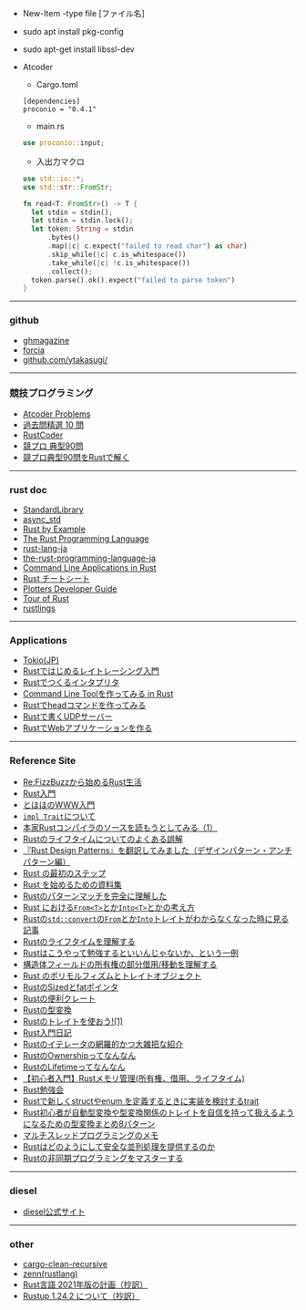 * New-Item -type file [ファイル名]

* sudo apt install pkg-config

* sudo apt-get install libssl-dev

* Atcoder

  * Cargo.toml

  ```
  [dependencies]
  proconio = "0.4.1"
  ```

  * main.rs

  ```rust
  use proconio::input;
  ```

  * 入出力マクロ

  ```rust
  use std::io::*;
  use std::str::FromStr;
  
  fn read<T: FromStr>() -> T {
    let stdin = stdin();
    let stdin = stdin.lock();
    let token: String = stdin
        .bytes()
        .map(|c| c.expect("failed to read char") as char) 
        .skip_while(|c| c.is_whitespace())
        .take_while(|c| !c.is_whitespace())
        .collect();
    token.parse().ok().expect("failed to parse token")
  }
  ```

---

### github

* [ghmagazine](https://github.com/ghmagazine/rustbook)
* [forcia](https://github.com/forcia/rustbook)
* [github.com/ytakasugi/](https://github.com/ytakasugi)

---

### 競技プログラミング

* [Atcoder Problems](https://kenkoooo.com/atcoder/#/table/)
* [過去問精選 10 問](https://qiita.com/drken/items/fd4e5e363d0f5859067)
* [RustCoder](https://zenn.dev/toga/books/rust-atcoder)
* [競プロ 典型90問](https://github.com/E869120/kyopro_educational_90)
* [競プロ典型90問をRustで解く](https://dev.thanaism.com/tags/rust/)

---

### rust doc
* [StandardLibrary](https://doc.rust-lang.org/std/)
* [async_std](https://docs.rs/async-std/1.9.0/async_std/)
* [Rust by Example](https://doc.rust-jp.rs/rust-by-example-ja/)
* [The Rust Programming Language](https://doc.rust-jp.rs/book-ja/)
* [rust-lang-ja](https://github.com/rust-lang-ja)
* [the-rust-programming-language-ja](https://github.com/rust-lang-ja/the-rust-programming-language-ja)
* [Command Line Applications in Rust](https://rust-cli.github.io/book/index.html)
* [Rust チートシート](https://cheats.rs/)
* [Plotters Developer Guide](https://plotters-rs.github.io/book/intro/introduction.html)
* [Tour of Rust](https://tourofrust.com/00_ja.html)
* [rustlings](https://github.com/rust-lang/rustlings)

---

### Applications

- [Tokio(JP)](https://zenn.dev/magurotuna/books/tokio-tutorial-ja)
- [Rustではじめるレイトレーシング入門](https://github.com/mebiusbox/docs/blob/master/Rust%E3%81%A7%E3%81%AF%E3%81%98%E3%82%81%E3%82%8B%E3%83%AC%E3%82%A4%E3%83%88%E3%83%AC%E3%83%BC%E3%82%B7%E3%83%B3%E3%82%B0%E5%85%A5%E9%96%80.pdf)
- [Rustでつくるインタプリタ](https://qiita.com/nirasan/items/f7a232af3372ea370f4b)
- [Command Line Toolを作ってみる in Rust](https://qiita.com/watawuwu/items/b20abfae62f76e4b4c0c)
- [Rustでheadコマンドを作ってみる](https://nktafuse.hatenablog.com/entry/2017/12/19/202823)
- [Rustで書くUDPサーバー](https://zenn.dev/psyashes/articles/794f73304b0350)
- [RustでWebアプリケーションを作る](https://caddi.tech/archives/416)

---

### Reference Site

* [Re:FizzBuzzから始めるRust生活](https://qiita.com/hinastory/items/543ae9749c8bccb9afbc)
* [Rust入門](https://zenn.dev/mebiusbox/books/22d4c1ed9b0003/viewer/6d5875)
* [とほほのWWW入門](http://www.tohoho-web.com/ex/rust.html)
* [`impl Trait`について](https://qnighy.hatenablog.com/entry/2018/01/28/220000)
* [本家Rustコンパイラのソースを読もうとしてみる（1）](https://qiita.com/0yoyoyo/items/eba97a019d0e60324263)
* [Rustのライフタイムについてのよくある誤解](https://github.com/pretzelhammer/rust-blog/blob/master/posts/translations/jp/common-rust-lifetime-misconceptions.md)
* [『Rust Design Patterns』を翻訳してみました（デザインパターン・アンチパターン編）](https://qiita.com/Yappii_111/items/654717e6a6a980722189)
* [Rust の最初のステップ](https://docs.microsoft.com/ja-jp/learn/paths/rust-first-steps/)
* [Rust を始めるための資料集](https://blog-dry.com/entry/2021/01/23/141936)
* [Rustのパターンマッチを完全に理解した](https://frozenlib.net/blog/2018-03-11_rust-pattern-match/)
* [Rust における`From<T>`とか`Into<T>`とかの考え方](https://qiita.com/hadashiA/items/d0c34a4ba74564337d2f)
* [Rustの`std::convert`の`From`とか`Into`トレイトがわからなくなった時に見る記事](https://qiita.com/SenK/items/b42b4dc95ab979098f12)
* [Rustのライフタイムを理解する](https://qiita.com/lechatthecat/items/863198824bbb8c4ab1f4)
* [Rustはこうやって勉強するといいんじゃないか、という一例](https://qiita.com/TakaakiFuruse/items/13e9ad9d1efe7e17811c)
* [構造体フィールドの所有権の部分借用/移動を理解する](https://qiita.com/yosqueoy/items/453e9aa85bf394388b86)
* [Rust のポリモルフィズムとトレイトオブジェクト](http://sharply.hatenablog.com/entry/2020/04/19/001236)
* [RustのSizedとfatポインタ](https://qnighy.hatenablog.com/entry/2017/03/04/131311)
* [Rustの便利クレート](https://qiita.com/qryxip/items/7c16ab9ef3072c1d7199)
* [Rustの型変換](https://zenn.dev/take4s5i/articles/rust-type-convertion)
* [Rustのトレイトを使おう!(1)](https://zenn.dev/naughie/articles/0da40abd7bf3cf)
* [Rust入門日記](https://zenn.dev/kawahara/scraps/5a22db01d86ec9)
* [Rustのイテレータの網羅的かつ大雑把な紹介](https://qiita.com/lo48576/items/34887794c146042aebf1)
* [RustのOwnershipってなんなん](https://zenn.dev/ucwork/articles/cfe579cbf5647e)
* [RustのLifetimeってなんなん](https://zenn.dev/ucwork/articles/6de5c9c2257f2d)
* [【初心者入門】Rustメモリ管理(所有権、借用、ライフタイム)](https://qiita.com/akito_tameto/items/a6840328224536e526a6)
* [Rust勉強会](https://scrapbox.io/nomlab/Rust%E5%8B%89%E5%BC%B7%E4%BC%9A)
* [Rustで新しくstructやenum を定義するときに実装を検討するtrait](https://qiita.com/magicant/items/1923d4f8f87a710d97b1)
* [Rust初心者が自動型変換や型変換関係のトレイトを自信を持って扱えるようになるための型変換まとめ8パターン](https://qiita.com/nirasan/items/e9c621240a7aae914cb8)
* [マルチスレッドプログラミングのメモ](https://totem3.hatenablog.jp/entry/2017/05/10/210000)
* [Rustはどのようにして安全な並列処理を提供するのか](https://qiita.com/nirasan/items/97263103f076bd525a7b)
* [Rustの非同期プログラミングをマスターする](https://tech-blog.optim.co.jp/entry/2019/11/08/163000)

---

### diesel

* [diesel公式サイト](https://diesel.rs/guides/getting-started/)

---

### other

- [cargo-clean-recursive](https://crates.io/crates/cargo-clean-recursive)
- [zenn(rustlang)](https://zenn.dev/topics/rust?order=latest)
- [Rust言語 2021年版の計画（抄訳）](https://zenn.dev/ice_creamer/articles/53c12111ab8d4b)
- [Rustup 1.24.2 について（抄訳）](https://zenn.dev/ice_creamer/articles/a57addc6d5e200)